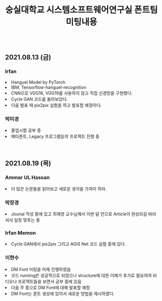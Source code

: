 <div align='center'>
    <h1>숭실대학교 시스템소프트웨어연구실 폰트팀 미팅내용</h1>
</div>

<br>
<br>

<h2>2021.08.13 (금)</h2>
<h3>Irfan</h3>
<li>Hanguel Model by PyTorch</li>
<li>IBM, Tensorflow-hanguel-recognition</li>
<li>CNN으로 VGG16, VGG19를 사용하지 않고 직접 신경망을 구현했다.</li>
<li>Cycle GAN 코드를 돌려보았다.</li>
<li>다음 발표 때 pix2pix 실험을 하고 발표할 예정이다.</li>

<h3>박미경</h3>
<li>졸업시험 공부 중</li>
<li>메타폰트, Legacy 프로그램등의 프로젝트 진행 중</li>

<br>
<br>

<h2>2021.08.19 (목)</h2>
<h3>Ammar UL Hassan</h3>
<li>더 많은 논문들을 읽어보고 새로운 생각을 가까이 하라.</li>
<h3>박장경</h3>
<li>Jounal 작성 중에 있고 최재영 교수님께서 이번 달 안으로 Article이 완성되길 바라셔서 일정 맞추는 중</li>
<h3>Irfan Memon</h3>
<li>Cycle GAN에서 pix2pix 그리고 AGIS Net 코드 실험 중에 있다.</li>
<h3>이현수</h3>
<li>DM Font 미팅을 어제 진행하였음</li>
<li>코드 running은 성공적으로 되었으나 structure에 대한 이해가 추가로 필요하여 비디오나 프로젝트들을 보면서 공부 중에 있음</li>
<li>다음 주 중으로 DM Font에 대해 발표할 예정</li>
<li>DM Font는 폰트 생성에 있어서 새로운 방법을 제시하였다.</li>